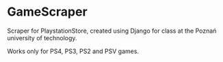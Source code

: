 # GameScraper

Scraper for PlaystationStore, created using Django for class at the Poznań university of technology.

Works only for PS4, PS3, PS2 and PSV games.
